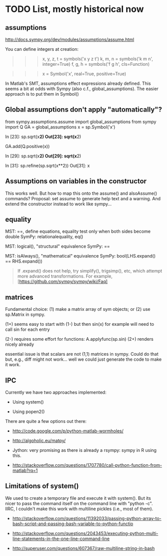# TODO List, mostly historical now

## assumptions

http://docs.sympy.org/dev/modules/assumptions/assume.html

You can define integers at creation:

>>> x, y, z, t = symbols('x y z t')
>>> k, m, n = symbols('k m n', integer=True)
>>> f, g, h = symbols('f g h', cls=Function)

>>> x = Symbol('x', real=True, positive=True)

In Matlab's SMT, assumptions effect expressions already defined.  This seems a bit at odds with Sympy (also c.f., global_assumptions).  The easier approach is to put them in Symbol()



## Global assumptions don't apply "automatically"?


from sympy.assumptions.assume import global_assumptions
from sympy import Q
GA = global_assumptions
x = sp.Symbol('x')

In [23]: sp.sqrt(x**2)
Out[23]: sqrt(x**2)

GA.add(Q.positive(x))

In [29]: sp.sqrt(x**2)
Out[29]: sqrt(x**2)

In [31]: sp.refine(sp.sqrt(x**2))
Out[31]: x

## Assumptions on variables in the constructor

This works well.  But how to map this onto the assume() and
alsoAssume() commands?  Proposal: set assume to generate help text and
a warning.  And extend the constructor instead to work like sympy...



## equality

MST: ==, define equations, equality test only when both sides become double
SymPy: relationalequality, eq()

MST: logical(), "structural" equivalence
SymPy: ==

MST: isAlways(), "mathematical" equivalence
SymPy: bool(LHS.expand() == RHS.expand())
> If .expand() does not help, try simplify(), trigsimp(), etc, which
> attempt more advanced transformations. For example,
[https://github.com/sympy/sympy/wiki/Faq]


## matrices

Fundamental choice:
(1) make a matrix array of sym objects; or
(2) use sp.Matrix in sympy.

(1+) seems easy to start with
(1-) but then sin(x) for example will need to call sin for each entry

(2-) requires some effort for functions:  A.applyfunc(sp.sin)
(2+) renders nicely already

essential issue is that scalars are not (1,1) matrices in sympy.
Could do that but, e.g., diff might not work... well we could just
generate the code to make it work.


## IPC

Currently we have two approaches implemented:

  * Using system()

  * Using popen2()

There are quite a few options out there:

* http://code.google.com/p/python-matlab-wormholes/

* http://algoholic.eu/matpy/

* Jython: very promising as there is already a rsympy: sympy in R using this.

* http://stackoverflow.com/questions/1707780/call-python-function-from-matlab?rq=1



## Limitations of system()

We used to create a temporary file and execute it with system().  But
its nicer to pass the command itself on the command line with "python
-c".  IIRC, I couldn't make this work with multiline pickles (i.e.,
most of them).

* http://stackoverflow.com/questions/11392033/passing-python-array-to-bash-script-and-passing-bash-variable-to-python-functio

* http://stackoverflow.com/questions/2043453/executing-python-multi-line-statements-in-the-one-line-command-line

* http://superuser.com/questions/607367/raw-multiline-string-in-bash
